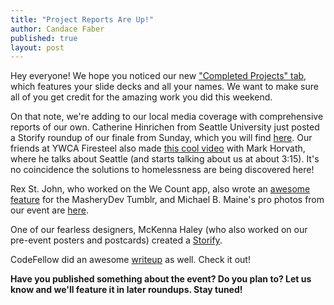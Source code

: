 ```yaml
---
title: "Project Reports Are Up!"
author: Candace Faber
published: true
layout: post
---
```


Hey everyone! We hope you noticed our new <a href="http://www.hacktoendhomelessness.com/projects/">"Completed Projects" tab</a>, which features your slide decks and all your names. We want to make sure all of you get credit for the amazing work you did this weekend. <p>

On that note, we're adding to our local media coverage with comprehensive reports of our own. Catherine Hinrichen from Seattle University just posted a Storify roundup of our finale from Sunday, which you will find <a href="https://storify.com/hinrichc/hack-to-end-homelessness-finale-may-4-2014-seattle">here</a>. Our friends at YWCA Firesteel also made <a href="https://www.youtube.com/watch?v=x91JRh44-SY">this cool video</a> with Mark Horvath, where he talks about Seattle (and starts talking about us at about 3:15). It's no coincidence the solutions to homelessness are being discovered here!<p>

Rex St. John, who worked on the We Count app, also wrote an <a href="http://masherydev.tumblr.com/post/84931030952/hack-to-end-homelessness-impact-hub-seattle">awesome feature</a> for the MasheryDev Tumblr, and Michael B. Maine's pro photos from our event are <a href="http://michaelbmaine.com/hack2end">here</a>.<p>

One of our fearless designers, McKenna Haley (who also worked on our pre-event posters and postcards) created a <a href="https://storify.com/MacHaley/hack-to-end-homelessness-2014?utm_campaign=website&utm_source=email&utm_medium=email">Storify</a>.<p>

CodeFellow did an awesome <a href="- check it out!">writeup</a> as well. Check it out!

<strong>Have you published something about the event? Do you plan to? Let us know and we'll feature it in later roundups. Stay tuned!</strong>
